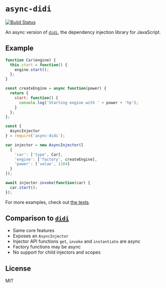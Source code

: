 # `async-didi`

[![Build Status](https://travis-ci.com/nikku/async-didi.png?branch=master)](https://travis-ci.com/nikku/async-didi)

An async version of [`didi`](didi), the dependency injection library for JavaScript.


## Example

```js
function Car(engine) {
  this.start = function() {
    engine.start();
  };
}

const createEngine = async function(power) {
  return {
    start: function() {
      console.log('Starting engine with ' + power + 'hp');
    }
  };
};

const {
  AsyncInjector
} = require('async-didi');

var injector = new AsyncInjector([
  {
    'car': ['type', Car],
    'engine': ['factory', createEngine],
    'power': ['value', 1184]
  }
]);

await injector.invoke(function(car) {
  car.start();
});
```

For more examples, check out [the tests](https://github.com/nikku/async-didi/blob/master/test/async-injector.spec.js).


## Comparison to [`didi`][didi]

* Same core features
* Exposes an `AsyncInjector`
* Injector API functions `get`, `invoke` and `instantiate` are async
* Factory functions may be async
* No support for child injectors and scopes


## License

MIT


[didi]: https://github.com/nikku/didi
